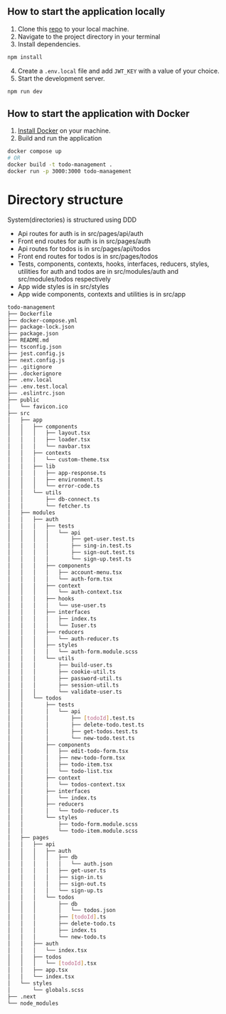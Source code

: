 ## How to start the application locally

1. Clone this [repo](https://github.com/devder/todo-management) to your local machine.
2. Navigate to the project directory in your terminal
3. Install dependencies.

```bash
npm install
```

4. Create a `.env.local` file and add `JWT_KEY` with a value of your choice.
5. Start the development server.

```bash
npm run dev
```

## How to start the application with Docker

1. [Install Docker](https://docs.docker.com/get-docker/) on your machine.
2. Build and run the application

```bash
docker compose up
# OR
docker build -t todo-management .
docker run -p 3000:3000 todo-management
```

# Directory structure

System(directories) is structured using DDD

- Api routes for auth is in src/pages/api/auth
- Front end routes for auth is in src/pages/auth
- Api routes for todos is in src/pages/api/todos
- Front end routes for todos is in src/pages/todos
- Tests, components, contexts, hooks, interfaces, reducers, styles, utilities for auth and todos are in src/modules/auth and src/modules/todos respectively
- App wide styles is in src/styles
- App wide components, contexts and utilities is in src/app

```bash
todo-management
├── Dockerfile
├── docker-compose.yml
├── package-lock.json
├── package.json
├── README.md
├── tsconfig.json
├── jest.config.js
├── next.config.js
├── .gitignore
├── .dockerignore
├── .env.local
├── .env.test.local
├── .eslintrc.json
├── public
│   └── favicon.ico
├── src
│   ├── app
│   │   ├── components
│   │   │   ├── layout.tsx
│   │   │   ├── loader.tsx
│   │   │   └── navbar.tsx
│   │   ├── contexts
│   │   │   └── custom-theme.tsx
│   │   ├── lib
│   │   │   ├── app-response.ts
│   │   │   ├── environment.ts
│   │   │   └── error-code.ts
│   │   └── utils
│   │       ├── db-connect.ts
│   │       └── fetcher.ts
│   ├── modules
│   │   ├── auth
│   │   │   ├── tests
│   │   │   │   └── api
│   │   │   │       ├── get-user.test.ts
│   │   │   │       ├── sing-in.test.ts
│   │   │   │       ├── sign-out.test.ts
│   │   │   │       └── sign-up.test.ts
│   │   │   ├── components
│   │   │   │   ├── account-menu.tsx
│   │   │   │   └── auth-form.tsx
│   │   │   ├── context
│   │   │   │   └── auth-context.tsx
│   │   │   ├── hooks
│   │   │   │   └── use-user.ts
│   │   │   ├── interfaces
│   │   │   │   ├── index.ts
│   │   │   │   └── Iuser.ts
│   │   │   ├── reducers
│   │   │   │   └── auth-reducer.ts
│   │   │   ├── styles
│   │   │   │   └── auth-form.module.scss
│   │   │   └── utils
│   │   │       ├── build-user.ts
│   │   │       ├── cookie-util.ts
│   │   │       ├── password-util.ts
│   │   │       ├── session-util.ts
│   │   │       └── validate-user.ts
│   │   └── todos
│   │       ├── tests
│   │       │   └── api
│   │       │       ├── [todoId].test.ts
│   │       │       ├── delete-todo.test.ts
│   │       │       ├── get-todos.test.ts
│   │       │       └── new-todo.test.ts
│   │       ├── components
│   │       │   ├── edit-todo-form.tsx
│   │       │   ├── new-todo-form.tsx
│   │       │   ├── todo-item.tsx
│   │       │   └── todo-list.tsx
│   │       ├── context
│   │       │   └── todos-context.tsx
│   │       ├── interfaces
│   │       │   └── index.ts
│   │       ├── reducers
│   │       │   └── todo-reducer.ts
│   │       └── styles
│   │           ├── todo-form.module.scss
│   │           └── todo-item.module.scss
│   ├── pages
│   │   ├── api
│   │   │   ├── auth
│   │   │   │   ├── db
│   │   │   │   │   └── auth.json
│   │   │   │   ├── get-user.ts
│   │   │   │   ├── sign-in.ts
│   │   │   │   ├── sign-out.ts
│   │   │   │   └── sign-up.ts
│   │   │   └── todos
│   │   │       ├── db
│   │   │       │   └── todos.json
│   │   │       ├── [todoId].ts
│   │   │       ├── delete-todo.ts
│   │   │       ├── index.ts
│   │   │       └── new-todo.ts
│   │   ├── auth
│   │   │   └── index.tsx
│   │   ├── todos
│   │   │   └── [todoId].tsx
│   │   ├── app.tsx
│   │   └── index.tsx
│   └── styles
│       └── globals.scss
├── .next
└── node_modules
```

